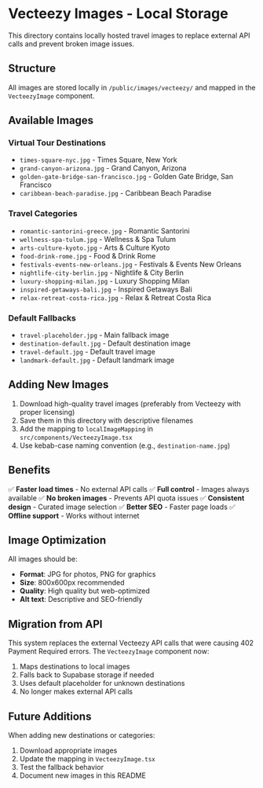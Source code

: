 # Vecteezy Images - Local Storage

This directory contains locally hosted travel images to replace external API calls and prevent broken image issues.

## Structure

All images are stored locally in `/public/images/vecteezy/` and mapped in the `VecteezyImage` component.

## Available Images

### Virtual Tour Destinations
- `times-square-nyc.jpg` - Times Square, New York
- `grand-canyon-arizona.jpg` - Grand Canyon, Arizona  
- `golden-gate-bridge-san-francisco.jpg` - Golden Gate Bridge, San Francisco
- `caribbean-beach-paradise.jpg` - Caribbean Beach Paradise

### Travel Categories
- `romantic-santorini-greece.jpg` - Romantic Santorini
- `wellness-spa-tulum.jpg` - Wellness & Spa Tulum
- `arts-culture-kyoto.jpg` - Arts & Culture Kyoto
- `food-drink-rome.jpg` - Food & Drink Rome
- `festivals-events-new-orleans.jpg` - Festivals & Events New Orleans
- `nightlife-city-berlin.jpg` - Nightlife & City Berlin
- `luxury-shopping-milan.jpg` - Luxury Shopping Milan
- `inspired-getaways-bali.jpg` - Inspired Getaways Bali
- `relax-retreat-costa-rica.jpg` - Relax & Retreat Costa Rica

### Default Fallbacks
- `travel-placeholder.jpg` - Main fallback image
- `destination-default.jpg` - Default destination image
- `travel-default.jpg` - Default travel image
- `landmark-default.jpg` - Default landmark image

## Adding New Images

1. Download high-quality travel images (preferably from Vecteezy with proper licensing)
2. Save them in this directory with descriptive filenames
3. Add the mapping to `localImageMapping` in `src/components/VecteezyImage.tsx`
4. Use kebab-case naming convention (e.g., `destination-name.jpg`)

## Benefits

✅ **Faster load times** - No external API calls
✅ **Full control** - Images always available
✅ **No broken images** - Prevents API quota issues
✅ **Consistent design** - Curated image selection
✅ **Better SEO** - Faster page loads
✅ **Offline support** - Works without internet

## Image Optimization

All images should be:
- **Format**: JPG for photos, PNG for graphics
- **Size**: 800x600px recommended
- **Quality**: High quality but web-optimized
- **Alt text**: Descriptive and SEO-friendly

## Migration from API

This system replaces the external Vecteezy API calls that were causing 402 Payment Required errors. The `VecteezyImage` component now:

1. Maps destinations to local images
2. Falls back to Supabase storage if needed  
3. Uses default placeholder for unknown destinations
4. No longer makes external API calls

## Future Additions

When adding new destinations or categories:
1. Download appropriate images
2. Update the mapping in `VecteezyImage.tsx`
3. Test the fallback behavior
4. Document new images in this README
